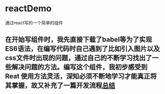 # reactDemo
通过react写的一个简单的组件
## 在开始写组件时，我先直接下载了babel等为了实现ES6语法，在编写代码时自己遇到了比如引入图片以及css文件时出现的问题，通过自己的不断学习找出了一些解决问题的方法。编写这个组件，我初步感受到 Reat 使用方法灵活，深知必须不断地学习才能真正将其掌握，故又补充了一篇开发流程[总结](https://github.com/LeeDou/reactDemo/blob/master/react%E5%AD%A6%E4%B9%A0/Learn%20React%20%26%20Webpack.md)
